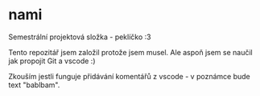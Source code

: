# nami

Semestrální projektová složka - peklíčko :3

Tento repozitář jsem založil protože jsem musel.
Ale aspoň jsem se naučil jak propojit Git a vscode :)

Zkouším jestli funguje přidávání komentářů z vscode - v poznámce bude text "bablbam".